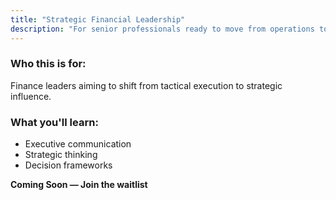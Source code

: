 ```yaml
---
title: "Strategic Financial Leadership"
description: "For senior professionals ready to move from operations to influence."
---
```


### Who this is for:
Finance leaders aiming to shift from tactical execution to strategic influence.

### What you'll learn:
- Executive communication
- Strategic thinking
- Decision frameworks

**Coming Soon — Join the waitlist**
